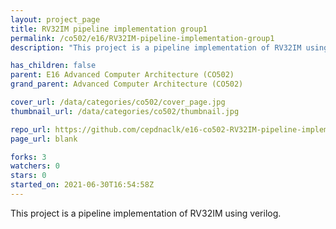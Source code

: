 ```yaml
---
layout: project_page
title: RV32IM pipeline implementation group1
permalink: /co502/e16/RV32IM-pipeline-implementation-group1
description: "This project is a pipeline implementation of RV32IM using verilog."

has_children: false
parent: E16 Advanced Computer Architecture (CO502)
grand_parent: Advanced Computer Architecture (CO502)

cover_url: /data/categories/co502/cover_page.jpg
thumbnail_url: /data/categories/co502/thumbnail.jpg

repo_url: https://github.com/cepdnaclk/e16-co502-RV32IM-pipeline-implementation-group1
page_url: blank

forks: 3
watchers: 0
stars: 0
started_on: 2021-06-30T16:54:58Z
---
```

This project is a pipeline implementation of RV32IM using verilog.


